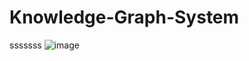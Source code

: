 # Knowledge-Graph-System
sssssss
![image](https://user-images.githubusercontent.com/50647833/114145428-55740680-9951-11eb-9032-97a5b27e5755.png)
